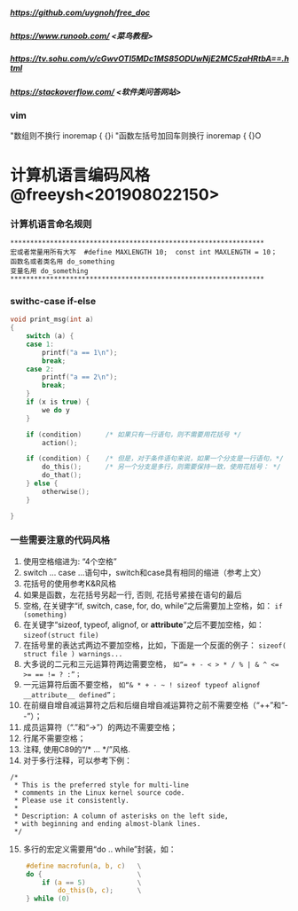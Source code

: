 ##### https://github.com/uygnoh/free_doc
##### https://www.runoob.com/           <菜鸟教程>
##### https://tv.sohu.com/v/cGwvOTI5MDc1MS85ODUwNjE2MC5zaHRtbA==.html   <cortex-m>
##### https://stackoverflow.com/        <软件类问答网站>

### vim
"数组则不换行
inoremap { {}<ESC>i
"函数左括号加回车则换行
inoremap {<CR> {<CR>}<ESC>O


# 计算机语言编码风格 @freeysh<201908022150> 

### 计算机语言命名规则
```noet
****************************************************************
宏或者常量用所有大写  #define MAXLENGTH 10;  const int MAXLENGTH = 10；
函数名或者类名用 do_something
变量名用 do_something
****************************************************************
```
### swithc-case if-else
```c
void print_msg(int a)
{
    switch (a) {
    case 1:
        printf("a == 1\n");
        break;
    case 2:
        printf("a == 2\n");
        break;
    }
    if (x is true) {
        we do y
    }

    if (condition)      /* 如果只有一行语句，则不需要用花括号 */
        action();

    if (condition) {    /* 但是，对于条件语句来说，如果一个分支是一行语句，*/
        do_this();      /* 另一个分支是多行，则需要保持一致，使用花括号： */
        do_that();
    } else {
        otherwise();
    }

}
```
### 一些需要注意的代码风格
1. 使用空格缩进为: “4个空格”
2. switch ... case ...语句中，switch和case具有相同的缩进（参考上文）
3. 花括号的使用参考K&R风格
4. 如果是函数，左花括号另起一行, 否则, 花括号紧接在语句的最后
5. 空格, 在关键字“if, switch, case, for, do, while”之后需要加上空格，如：
    `if (something)`
6. 在关键字“sizeof, typeof, alignof, or __attribute__”之后不要加空格，如：
    `sizeof(struct file)`
7. 在括号里的表达式两边不要加空格，比如，下面是一个反面的例子：
    `sizeof( struct file ) warnings... `
8. 大多说的二元和三元运算符两边需要空格，
   `如“= + - < > * / % | & ^ <= >= == != ? :”；`
9. 一元运算符后面不要空格，
   `如“& * + - ~ ! sizeof typeof alignof __attribute__ defined”；`
10. 在前缀自增自减运算符之后和后缀自增自减运算符之前不需要空格（“++”和“--”）；
11. 成员运算符（“.”和“->”）的两边不需要空格；
12. 行尾不需要空格；
13. 注释, 使用C89的“/* ... */”风格.
14. 对于多行注释，可以参考下例：
```note
/*
 * This is the preferred style for multi-line
 * comments in the Linux kernel source code.
 * Please use it consistently.
 *
 * Description: A column of asterisks on the left side,
 * with beginning and ending almost-blank lines.
 */
```
15. 多行的宏定义需要用“do .. while”封装，如：
```c
    #define macrofun(a, b, c)   \
    do {                        \
        if (a == 5)             \
            do_this(b, c);      \
    } while (0)
```







